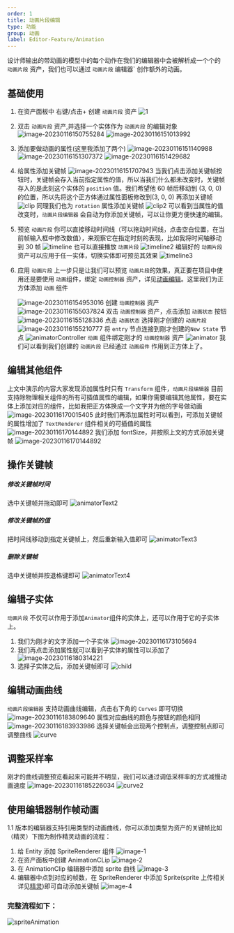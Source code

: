 ```yaml
---
order: 1
title: 动画片段编辑
type: 功能
group: 动画
label: Editor-Feature/Animation
---
```


设计师输出的带动画的模型中的每个动作在我们的编辑器中会被解析成一个个的 `动画片段` 资产，我们也可以通过 `动画片段` 编辑器` 创作额外的动画。

## 基础使用

1. 在资产面板中 右键/点击+ 创建 `动画片段` 资产
   ![1](https://gw.alipayobjects.com/zos/OasisHub/52c428f1-6b5f-4486-93f9-f27ef468a9be/image-20230116150410999.png)

2. 双击 `动画片段` 资产,并选择一个实体作为 `动画片段` 的编辑对象
   ![image-20230116150755284](https://gw.alipayobjects.com/zos/OasisHub/016a62dc-991f-4c67-9d00-0c3b09f438dc/image-20230116150755284.png)
   ![image-20230116151013992](https://gw.alipayobjects.com/zos/OasisHub/31d2f185-fb98-42c5-af98-46c0fe6a4feb/image-20230116151013992.png)

3. 添加要做动画的属性(这里我添加了两个)
   ![image-20230116151140988](https://gw.alipayobjects.com/zos/OasisHub/443943a5-a586-42ae-badd-5117a33a0628/image-20230116151140988.png)
   ![image-20230116151307372](https://gw.alipayobjects.com/zos/OasisHub/59154743-fd64-4905-85c7-35cb315b625d/image-20230116151307372.png)
   ![image-20230116151429682](https://gw.alipayobjects.com/zos/OasisHub/6fee9c22-6e7e-4ab0-9457-d4f374f6c33e/image-20230116151429682.png)

4. 给属性添加关键帧
   ![image-20230116151707943](https://gw.alipayobjects.com/zos/OasisHub/908d4ddb-ad3f-45e1-9164-4a55b520f205/image-20230116151707943.png)
   当我们点击添加关键帧按钮时，关键帧会存入当前指定属性的值，所以当我们什么都未改变时，关键帧存入的是此刻这个实体的 `position` 值。我们希望他 60 帧后移动到 (3, 0, 0)的位置，所以先将这个正方体通过属性面板修改到(3, 0, 0) 再添加关键帧
   ![clip](https://gw.alipayobjects.com/zos/OasisHub/3379fb37-f3ed-44d7-8116-48667a2982ff/clip.gif)
   同理我们也为 `rotation` 属性添加关键帧
   ![clip2](https://gw.alipayobjects.com/zos/OasisHub/f0a0a28d-561e-4efb-b461-f0ae5f92efb9/clip2.gif)
   可以看到当属性的值改变时，`动画片段编辑器` 会自动为你添加关键帧，可以让你更方便快速的编辑。

5. 预览 `动画片段`
   你可以直接移动时间线（可以拖动时间线，点击空白位置，在当前帧输入框中修改数值），来观察它在指定时刻的表现，比如我将时间轴移动到 30 帧
   ![timeline](https://gw.alipayobjects.com/zos/OasisHub/d736229d-beeb-4657-be4b-85825c3de939/timeline.gif)
   也可以直接播放 `动画片段`
   ![timeline2](https://gw.alipayobjects.com/zos/OasisHub/138f524e-27f1-4db4-a7a4-90664a516e5f/timeline2.gif)
   编辑好的 `动画片段`资产可以应用于任一实体，切换实体即可预览其效果
   ![timeline3](https://gw.alipayobjects.com/zos/OasisHub/766a8566-c6ec-430a-b703-3895f85e7d94/timeline3.gif)

6. 应用 `动画片段`
   上一步只是让我们可以预览 `动画片段`的效果，真正要在项目中使用还是要使用 `动画`组件，绑定 `动画控制器` 资产，详见[动画编辑](${docs}editor-animator-cn)。这里我们为正方体添加 `动画` 组件

   ![image-20230116154953016](https://gw.alipayobjects.com/zos/OasisHub/cbf42a11-cfa7-4647-9a11-96dfd5e29a83/image-20230116154953016.png)
   创建 `动画控制器` 资产
   ![image-20230116155037824](https://gw.alipayobjects.com/zos/OasisHub/85c19674-6963-4fc2-8802-b2b7a4d3909b/image-20230116155037824.png)
   双击 `动画控制器` 资产，点击添加 `动画状态` 按钮
   ![image-20230116155128336](https://gw.alipayobjects.com/zos/OasisHub/bd96ad2e-e2ca-42e3-b1df-e0529c1b920e/image-20230116155128336.png)
   点击 `动画状态` 选择刚才创建的 `动画片段`
   ![image-20230116155210777](https://gw.alipayobjects.com/zos/OasisHub/7cd13e14-ff1e-4027-8e0a-69b283bd6116/image-20230116155210777.png)
   将 `entry` 节点连接到刚才创建的`New State` 节点
   ![animatorController](https://gw.alipayobjects.com/zos/OasisHub/c513fb18-9a2a-4029-a43c-513ebc2d1973/animatorContro3ller.gif)
   `动画` 组件绑定刚才的 `动画控制器` 资产
   ![animator](https://gw.alipayobjects.com/zos/OasisHub/a87bf618-93e9-4130-8f80-fd0a7ba24fa6/animator.gif)
   我们可以看到我们创建的 `动画片段` 已经通过 `动画组件` 作用到正方体上了。

## 编辑其他组件

上文中演示的内容大家发现添加属性时只有 `Transform` 组件，`动画片段编辑器` 目前支持除物理相关组件的所有可插值属性的编辑，如果你需要编辑其他属性，要在实体上添加对应的组件，比如我把正方体换成一个文字并为他的字号做动画
![image-20230116170015405](https://gw.alipayobjects.com/zos/OasisHub/10dfd915-f68d-4982-825f-ad191f58e22a/image-20230116170015405.png)
此时我们再添加属性时可以看到，可添加关键帧的属性增加了 `TextRenderer` 组件相关的可插值的属性
![image-20230116170144892](https://gw.alipayobjects.com/zos/OasisHub/1061be4b-5d88-4ae8-af0f-3856affcc51a/image-20230116170144892.png)
我们添加 fontSize，并按照上文的方式添加关键帧
![image-20230116170144892](https://gw.alipayobjects.com/zos/OasisHub/d53ed8f7-3126-4001-a26b-8e037fe2b6d5/animatorText.gif)

## 操作关键帧

##### 修改关键帧时间

选中关键帧并拖动即可
![animatorText2](https://gw.alipayobjects.com/zos/OasisHub/5fd37304-5b24-4219-b45a-7e29174484e3/animatorText2.gif)

##### 修改关键帧的值

把时间线移动到指定关键帧上，然后重新输入值即可
![animatorText3](https://gw.alipayobjects.com/zos/OasisHub/d2fc1577-9765-44a1-99e0-88173f65c8c1/animatorText3.gif)

##### 删除关键帧

选中关键帧并按退格键即可
![animatorText4](https://gw.alipayobjects.com/zos/OasisHub/0e0abc32-beba-460f-9e25-286698816341/animatorText4.gif)

## 编辑子实体

`动画片段` 不仅可以作用于添加`Animator`组件的实体上，还可以作用于它的子实体上。

1. 我们为刚才的文字添加一个子实体
   ![image-20230116173105694](https://gw.alipayobjects.com/zos/OasisHub/a59d5687-5f74-4fab-a457-42e3d07b38da/image-20230116173105694.png)
2. 我们再点击添加属性就可以看到子实体的属性可以添加了
   ![image-20230116180314221](https://gw.alipayobjects.com/zos/OasisHub/bd59b6df-a0f8-48d3-bd5d-23eeccba4816/image-20230116180314221.png)
3. 选择子实体之后，添加关键帧即可
   ![child](https://gw.alipayobjects.com/zos/OasisHub/3e03fc0a-a346-4897-8607-3a36ccb11e22/child.gif)

## 编辑动画曲线

`动画片段编辑器` 支持动画曲线编辑，点击右下角的 `Curves` 即可切换
![image-20230116183809640](https://gw.alipayobjects.com/zos/OasisHub/529e7716-d5c6-4857-9a81-966e0f371b6b/image-20230116183809640.png)
属性对应曲线的颜色与按钮的颜色相同
![image-20230116183933986](https://gw.alipayobjects.com/zos/OasisHub/1c96f6a9-d72c-4b1a-b1db-92e2ebf59ab0/image-20230116183933986.png)
选择关键帧会出现两个控制点，调整控制点即可调整曲线
![curve](https://gw.alipayobjects.com/zos/OasisHub/f439881a-39a4-463d-a7fc-1551f88bcd7c/curve.gif)

## 调整采样率

刚才的曲线调整预览看起来可能并不明显，我们可以通过调低采样率的方式减慢动画速度
![image-20230116185226034](https://gw.alipayobjects.com/zos/OasisHub/c1526af2-337a-4abf-bfde-4c66b6114002/image-20230116185226034.png)
![curve2](https://gw.alipayobjects.com/zos/OasisHub/2ff245ef-2f7f-4e53-a5aa-e06ead091abf/curve2.gif)

## 使用编辑器制作帧动画

1.1 版本的编辑器支持引用类型的动画曲线，你可以添加类型为资产的关键帧比如（精灵）下图为制作精灵动画的流程：

1. 给 Entity 添加 SpriteRenderer 组件
   ![image-1](https://mdn.alipayobjects.com/huamei_3zduhr/afts/img/A*qaqaTpBc_6oAAAAAAAAAAAAADsJ_AQ/original)
2. 在资产面板中创建 AnimationCLip
   ![image-2](https://mdn.alipayobjects.com/huamei_3zduhr/afts/img/A*iD-TR4SAADUAAAAAAAAAAAAADsJ_AQ/original)
3. 在 AnimationClip 编辑器中添加 sprite 曲线
   ![image-3](https://mdn.alipayobjects.com/huamei_3zduhr/afts/img/A*blT2T5NLFx4AAAAAAAAAAAAADsJ_AQ/original)
4. 编辑器中点到对应的帧数，在 SpriteRenderer 中添加 Sprite(sprite 上传相关详见[精灵](${docs}editor-sprite.zh-CN))即可自动添加关键帧
   ![image-4](https://mdn.alipayobjects.com/huamei_3zduhr/afts/img/A*tGOdSILNYokAAAAAAAAAAAAADsJ_AQ/original)

### 完整流程如下：

![spriteAnimation](https://mdn.alipayobjects.com/huamei_3zduhr/afts/img/A*Yo2CQLHR1OkAAAAAAAAAAAAADsJ_AQ/original)
